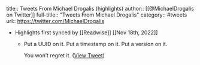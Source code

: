 title:: Tweets From Michael Drogalis (highlights)
author:: [[@MichaelDrogalis on Twitter]]
full-title:: "Tweets From Michael Drogalis"
category:: #tweets
url:: https://twitter.com/MichaelDrogalis

- Highlights first synced by [[Readwise]] [[Nov 18th, 2022]]
	- Put a UUID on it. Put a timestamp on it. Put a version on it.
	  
	  You won’t regret it. ([View Tweet](https://twitter.com/MichaelDrogalis/status/1391454881068720131))